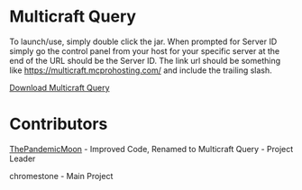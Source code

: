Multicraft Query
=================
To launch/use, simply double click the jar.
When prompted for Server ID simply go the control panel from your host for your specific server
at the end of the URL should be the Server ID.
The link url should be something like https://multicraft.mcprohosting.com/ and include the trailing slash.

[Download Multicraft Query](http://www.mediafire.com/download/x0a3v7u1cmzth6b/query.jar)

Contributors
============
[ThePandemicMoon](https://twitter.com/pandemicmoon) - Improved Code, Renamed to Multicraft Query - Project Leader

chromestone - Main Project

